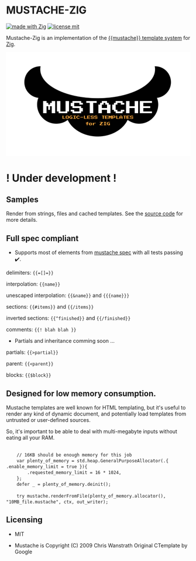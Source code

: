 # MUSTACHE-ZIG
[![made with Zig](https://img.shields.io/badge/made%20with%20%E2%9D%A4%20-Zig-orange)]()
[![license mit](https://img.shields.io/github/license/batiati/mustache-zig)]()

Mustache-Zig is an implementation of the [{{mustache}} template system](https://mustache.github.io/) for [Zig](https://ziglang.org/).

![logo](mustache.png)

# ! Under development !

## Samples

Render from strings, files and cached templates.
See the [source code](https://github.com/batiati/mustache-zig/tree/master/samples) for more details.

## Full spec compliant

- Supports most of elements from [mustache spec](https://github.com/mustache/spec) with all tests passing ✔️.

delimiters: `{{=[]=}}`

interpolation: `{{name}}`

unescaped interpolation: `{{&name}}` and `{{{name}}}`

sections: `{{#items}}` and `{{/items}}`

inverted sections: `{{^finished}}` and `{{/finished}}`

comments: `{{! blah blah }}`


- Partials and inheritance comming soon ...

partials: `{{>partial}}`

parent: `{{<parent}}`

blocks: `{{$block}}`


## Designed for low memory consumption.

Mustache templates are well known for HTML templating, but it's useful to render any kind of dynamic document, and potentially load templates from untrusted or user-defined sources.

So, it's important to be able to deal with multi-megabyte inputs without eating all your RAM.

```Zig

    // 16KB should be enough memory for this job
    var plenty_of_memory = std.heap.GeneralPurposeAllocator(.{ .enable_memory_limit = true }){
        .requested_memory_limit = 16 * 1024,
    };
    defer _ = plenty_of_memory.deinit();

    try mustache.renderFromFile(plenty_of_memory.allocator(), "10MB_file.mustache", ctx, out_writer);

```

## Licensing

- MIT

- Mustache is Copyright (C) 2009 Chris Wanstrath
Original CTemplate by Google